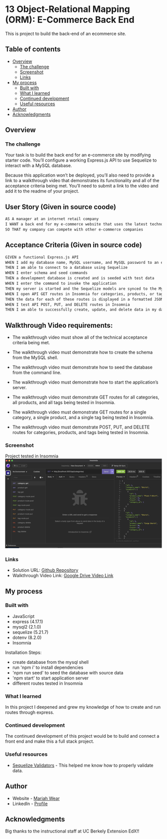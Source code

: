# 13 Object-Relational Mapping (ORM): E-Commerce Back End

This is project to build the back-end of an ecommerce site. 

## Table of contents

- [Overview](#overview)
  - [The challenge](#the-challenge)
  - [Screenshot](#screenshot)
  - [Links](#links)
- [My process](#my-process)
  - [Built with](#built-with)
  - [What I learned](#what-i-learned)
  - [Continued development](#continued-development)
  - [Useful resources](#useful-resources)
- [Author](#author)
- [Acknowledgments](#acknowledgments)


## Overview

### The challenge

Your task is to build the back end for an e-commerce site by modifying starter code. You’ll configure a working Express.js API to use Sequelize to interact with a MySQL database.

Because this application won’t be deployed, you’ll also need to provide a link to a walkthrough video that demonstrates its functionality and all of the acceptance criteria being met. You’ll need to submit a link to the video and add it to the readme of your project.

## User Story (Given in source coode)

```md
AS A manager at an internet retail company
I WANT a back end for my e-commerce website that uses the latest technologies
SO THAT my company can compete with other e-commerce companies
```

## Acceptance Criteria (Given in source code)

```md
GIVEN a functional Express.js API
WHEN I add my database name, MySQL username, and MySQL password to an environment variable file
THEN I am able to connect to a database using Sequelize
WHEN I enter schema and seed commands
THEN a development database is created and is seeded with test data
WHEN I enter the command to invoke the application
THEN my server is started and the Sequelize models are synced to the MySQL database
WHEN I open API GET routes in Insomnia for categories, products, or tags
THEN the data for each of these routes is displayed in a formatted JSON
WHEN I test API POST, PUT, and DELETE routes in Insomnia
THEN I am able to successfully create, update, and delete data in my database
```
## Walkthrough Video requirements: 
* The walkthrough video must show all of the technical acceptance criteria being met.

* The walkthrough video must demonstrate how to create the schema from the MySQL shell.

* The walkthrough video must demonstrate how to seed the database from the command line.

* The walkthrough video must demonstrate how to start the application’s server.

* The walkthrough video must demonstrate GET routes for all categories, all products, and all tags being tested in Insomnia.

* The walkthrough video must demonstrate GET routes for a single category, a single product, and a single tag being tested in Insomnia.

* The walkthrough video must demonstrate POST, PUT, and DELETE routes for categories, products, and tags being tested in Insomnia.

### Screenshot

Project tested in Insomnia![](./assets/screenshot-insomnia.png)

### Links

- Solution URL: [Github Repository](https://github.com/mariahw4/13-e-commerce-back-end)
- Walkthrough Video Link: [Google Drive Video Link](https://your-live-site-url.com)

## My process

### Built with

- JavaScript
- express (4.17.1)
- mysql2 (2.1.0)
- sequelize (5.21.7)
- dotenv (8.2.0)
- Insomnia

Installation Steps:
- create database from the mysql shell
- run 'npm i' to install dependencies
- 'npm run seed' to seed the database with source data
- 'npm start' to start application server
- different routes tested in Insomnia 

### What I learned

In this project I deepened and grew my knowledge of how to create and run routes through express. 

### Continued development

The continued development of this project would be to build and connect a front end and make this a full stack project.

### Useful resources

- [Sequelize Validators](https://sequelize.org/docs/v6/core-concepts/validations-and-constraints/) - This helped me know how to properly validate data.

## Author

- Website - [Mariah Wear](https://github.com/mariahw4/)
- LinkedIn - [Profile](https://www.linkedin.com/in/mariah-wear-7b1630255/)

## Acknowledgments

Big thanks to the instructional staff at UC Berkely Extension EdX!! 
